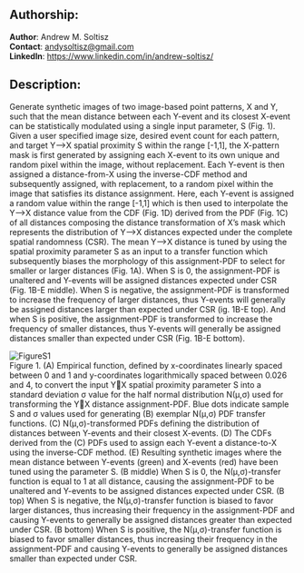 ## Authorship:  
**Author**: Andrew M. Soltisz  
**Contact**: andysoltisz@gmail.com  
**LinkedIn**: https://www.linkedin.com/in/andrew-soltisz/  


## Description:  
Generate synthetic images of two image-based point patterns, X and Y, such that the mean distance between each Y-event and its closest X-event can be statistically modulated using a single input parameter, S (Fig. 1). Given a user specified image size, desired event count for each pattern, and target Y-->X spatial proximity S within the range [-1,1], the X-pattern mask is first generated by assigning each X-event to its own unique and random pixel within the image, without replacement. Each Y-event is then assigned a distance-from-X using the inverse-CDF method and subsequently assigned, with replacement, to a random pixel within the image that satisfies its distance assignment. Here, each Y-event is assigned a random value within the range [-1,1] which is then used to interpolate the Y-->X distance value from the CDF (Fig. 1D) derived from the PDF (Fig. 1C) of all distances composing the distance transformation of X’s mask which represents the distribution of Y-->X distances expected under the complete spatial randomness (CSR). The mean Y-->X distance is tuned by using the spatial proximity parameter S as an input to a transfer function which subsequently biases the morphology of this assignment-PDF to select for smaller or larger distances (Fig. 1A). When S is 0, the assignment-PDF is unaltered and Y-events will be assigned distances expected under CSR (Fig. 1B-E middle). When S is negative, the assignment-PDF is transformed to increase the frequency of larger distances, thus Y-events will generally be assigned distances larger than expected under CSR (ig. 1B-E top). And when S is positive, the assignment-PDF is transformed to increase the frequency of smaller distances, thus Y-events will generally be assigned distances smaller than expected under CSR (Fig. 1B-E bottom).  


![FigureS1](https://github.com/andrewsoltisz/SPACE---Spatial-Pattern-Analysis-using-Closest-Events/assets/54912641/4cc34f26-ed98-4b58-9a19-c6281f8d7e35)  
Figure 1. (A) Empirical function, defined by x-coordinates linearly spaced between 0 and 1 and y-coordinates logarithmically spaced between 0.026 and 4, to convert the input YX spatial proximity parameter S into a standard deviation σ value for the half normal distribution N(μ,σ) used for transforming the YX distance assignment-PDF. Blue dots indicate sample S and σ values used for generating (B) exemplar N(μ,σ) PDF transfer functions. (C) N(μ,σ)-transformed PDFs defining the distribution of distances between Y-events and their closest X-events. (D) The CDFs derived from the (C) PDFs used to assign each Y-event a distance-to-X using the inverse-CDF method. (E) Resulting synthetic images where the mean distance between Y-events (green) and X-events (red) have been tuned using the parameter S. (B middle) When S is 0, the N(μ,σ)-transfer function is equal to 1 at all distance, causing the assignment-PDF to be unaltered and Y-events to be assigned distances expected under CSR. (B top) When S is negative, the N(μ,σ)-transfer function is biased to favor larger distances, thus increasing their frequency in the assignment-PDF and causing Y-events to generally be assigned distances greater than expected under CSR. (B bottom) When S is positive, the N(μ,σ)-transfer function is biased to favor smaller distances, thus increasing their frequency in the assignment-PDF and causing Y-events to generally be assigned distances smaller than expected under CSR.


